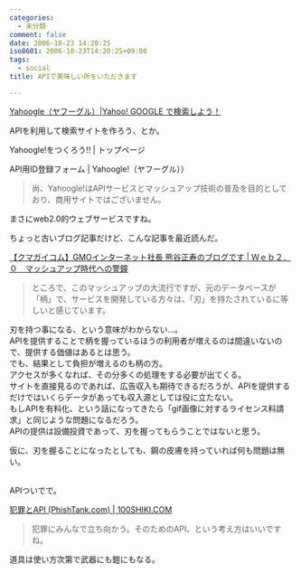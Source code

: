```yaml
---
categories:
  - 未分類
comment: false
date: 2006-10-23 14:20:25
iso8601: 2006-10-23T14:20:25+09:00
tags:
  - social
title: APIで美味しい所をいただきます

---
```


<div class="entry-body">
  <p><a title="Yahoogle（ヤフーグル）|Yahoo!   GOOGLE で検索しよう！" href="http://www.yahoogle.jp/">Yahoogle（ヤフーグル）|Yahoo! GOOGLE で検索しよう！</a></p>

  <p>APIを利用して検索サイトを作ろう、とか。</p>

  <p>Yahoogle!をつくろう!! | トップページ</p>

  <p>API用ID登録フォーム | Yahoogle!（ヤフーグル））</p>

  <blockquote>尚、Yahoogle!はAPIサービスとマッシュアップ技術の普及を目的としており、商用サイトではございません。</blockquote>

  <p>まさにweb2.0的ウェブサービスですね。</p>

  <p>ちょっと古いブログ記事だけど、こんな記事を最近読んだ。</p>

  <p><a title="【クマガイコム】GMOインターネット社長 熊谷正寿のブログです | Ｗｅｂ２．０　マッシュアップ時代への警鐘" href="http://www.kumagai.com/?eid=293">【クマガイコム】GMOインターネット社長 熊谷正寿のブログです | Ｗｅｂ２．０　マッシュアップ時代への警鐘</a></p>

  <blockquote>ところで、このマッシュアップの大流行ですが、元のデータベースが「柄」で、サービスを開発している方々は、「刃」を持たされているに等しいと感じています。</blockquote>

  <p>刃を持つ事になる、という意味がわからない…。<br />
    APIを提供することで柄を握っているほうの利用者が増えるのは間違いないので、提供する価値はあるとは思う。<br />
    でも、結果として負担が増えるのも柄の方。<br />
    アクセスが多くなれば、その分多くの処理をする必要が出てくる。<br />
    サイトを直接見るのであれば、広告収入も期待できるだろうが、APIを提供するだけではいくらデータがあっても収入源としては役に立たない。<br />
    もしAPIを有料化、という話になってきたら「gif画像に対するライセンス料請求」と同じような問題になるだろう。<br />
    APIの提供は設備投資であって、刃を握ってもらうことではないと思う。</p>

  <p>仮に、刃を握ることになったとしても、鋼の皮膚を持っていれば何も問題は無い。</p>

  <p><br />
    APIついでで。</p>

  <p><a title="犯罪とAPI (PhishTank.com) | 100SHIKI.COM" href="http://www.100shiki.com/archives/2006/10/api_phishtankcom.html">犯罪とAPI (PhishTank.com) | 100SHIKI.COM</a></p>

  <blockquote>犯罪にみんなで立ち向かう。そのためのAPI、という考え方はいいですね。</blockquote>

  <p>道具は使い方次第で武器にも鎧にもなる。</p>
</div>
